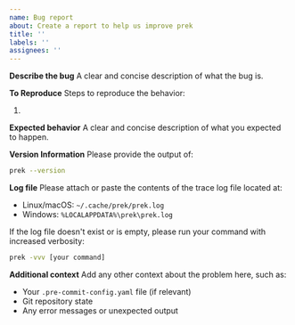 ```yaml
---
name: Bug report
about: Create a report to help us improve prek
title: ''
labels: ''
assignees: ''
---
```


**Describe the bug**
A clear and concise description of what the bug is.

**To Reproduce**
Steps to reproduce the behavior:

1.

**Expected behavior**
A clear and concise description of what you expected to happen.

**Version Information**
Please provide the output of:

```bash
prek --version
```

**Log file**
Please attach or paste the contents of the trace log file located at:

- Linux/macOS: `~/.cache/prek/prek.log`
- Windows: `%LOCALAPPDATA%\prek\prek.log`

If the log file doesn't exist or is empty, please run your command with increased verbosity:

```bash
prek -vvv [your command]
```

**Additional context**
Add any other context about the problem here, such as:

- Your `.pre-commit-config.yaml` file (if relevant)
- Git repository state
- Any error messages or unexpected output
